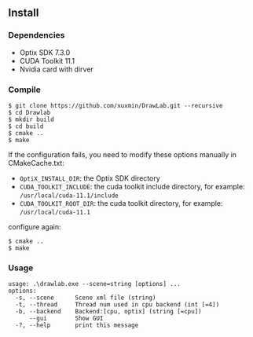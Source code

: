

## Install

### Dependencies

- Optix SDK 7.3.0
- CUDA Toolkit 11.1
- Nvidia card with dirver

### Compile

```
$ git clone https://github.com/xuxmin/DrawLab.git --recursive
$ cd Drawlab
$ mkdir build
$ cd build
$ cmake ..
$ make
```

If the configuration fails, you need to modify these options manually in CMakeCache.txt:
- `OptiX_INSTALL_DIR`: the Optix SDK directory 
- `CUDA_TOOLKIT_INCLUDE`: the cuda toolkit include directory, for example: `/usr/local/cuda-11.1/include`
- `CUDA_TOOLKIT_ROOT_DIR`: the cuda toolkit directory, for example: ``/usr/local/cuda-11.1``

configure again:
```
$ cmake ..
$ make
```

### Usage

```
usage: .\drawlab.exe --scene=string [options] ... 
options:
  -s, --scene      Scene xml file (string)
  -t, --thread     Thread num used in cpu backend (int [=4])
  -b, --backend    Backend:[cpu, optix] (string [=cpu])
      --gui        Show GUI
  -?, --help       print this message
```

  

